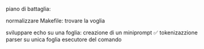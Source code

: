 piano di battaglia: 

normalizzare Makefile:
	trovare la voglia

sviluppare echo su una foglia:
	creazione di un miniprompt ✅
	tokenizazzione
	parser su unica foglia
	esecutore del comando
